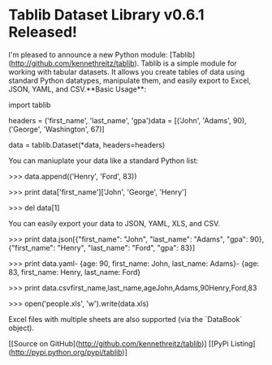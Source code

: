 # Tablib Dataset Library v0.6.1 Released!

  I'm pleased to announce a new Python module: \[Tablib](http://github.com/kennethreitz/tablib). Tablib is a simple module for working with tabular datasets. It allows you create tables of data using standard Python datatypes, manipulate them, and easily export to Excel, JSON, YAML, and CSV.\*\*Basic Usage\*\*:

  import tablib

  headers \= ('first\_name', 'last\_name', 'gpa')data \= \[('John', 'Adams', 90\), ('George', 'Washington', 67\)]

  data \= tablib.Dataset(\*data, headers\=headers)

 You can maniuplate your data like a standard Python list:

  \>\>\> data.append(('Henry', 'Ford', 83\))

  \>\>\> print data\['first\_name']\['John', 'George', 'Henry']

  \>\>\> del data\[1]

 You can easily export your data to JSON, YAML, XLS, and CSV.

  \>\>\> print data.json\[{"first\_name": "John", "last\_name": "Adams", "gpa": 90},{"first\_name": "Henry", "last\_name": "Ford", "gpa": 83}]

  \>\>\> print data.yaml\- {age: 90, first\_name: John, last\_name: Adams}\- {age: 83, first\_name: Henry, last\_name: Ford}

  \>\>\> print data.csvfirst\_name,last\_name,ageJohn,Adams,90Henry,Ford,83 

  \>\>\> open('people.xls', 'w').write(data.xls)

 Excel files with multiple sheets are also supported (via the \`DataBook\` object).

 \[\[Source on GitHub](http://github.com/kennethreitz/tablib)] \[\[PyPi Listing](http://pypi.python.org/pypi/tablib)]

  